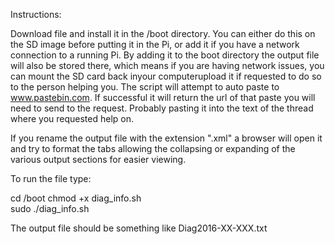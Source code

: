 Instructions:


Download file and install it in the /boot directory. You can either do this on the SD image before putting
it in the Pi, or add it if you have a network connection to a running Pi.
By adding it to the boot directory the output file will also be stored there, which means if you are having network issues, 
you can mount the SD card back inyour computerupload it if requested to do so to the person helping you.
The script will attempt to auto paste to www.pastebin.com. If successful it will return the url of that paste you will need
to send to the request. Probably pasting it into the text of the  thread where you requested help on.

If you rename the output file with the extension  ".xml" a browser will open it
and try to format the tabs allowing the collapsing or expanding of the various output sections for easier viewing.



To run the file type:

cd /boot
chmod +x diag_info.sh  
sudo ./diag_info.sh

The output file should be something like Diag2016-XX-XXX.txt






